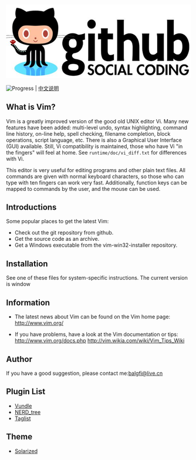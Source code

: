 ![logo-images](https://github.com/Bqrookie/vim/blob/master/timg.jpg)

![Progress](http://progressed.io/bar/38?title=progress)  | [中文说明](https://github.com/Bqrookie/vim/blob/master/README_zh.md) 

## What is Vim? ##

Vim is a greatly improved version of the good old UNIX editor Vi.  Many new
features have been added: multi-level undo, syntax highlighting, command line
history, on-line help, spell checking, filename completion, block operations,
script language, etc.  There is also a Graphical User Interface (GUI)
available.  Still, Vi compatibility is maintained, those who have Vi "in the
fingers" will feel at home.  See `runtime/doc/vi_diff.txt` for differences with
Vi.

This editor is very useful for editing programs and other plain text files.
All commands are given with normal keyboard characters, so those who can type
with ten fingers can work very fast.  Additionally, function keys can be
mapped to commands by the user, and the mouse can be used.

## Introductions ## 
Some popular places to get the latest Vim:

* Check out the git repository from github.
* Get the source code as an archive.
* Get a Windows executable from the vim-win32-installer repository.

## Installation ## 
See one of these files for system-specific instructions.
The current version is window

## Information ## 
* The latest news about Vim can be found on the Vim home page: http://www.vim.org/

* If you have problems, have a look at the Vim documentation or tips: http://www.vim.org/docs.php http://vim.wikia.com/wiki/Vim_Tips_Wiki

## Author ## 
If you have a good suggestion, please contact me:balgfi@live.cn

## Plugin List ##
* [Vundle](https://github.com/VundleVim/Vundle.vim)
* [NERD_tree](https://www.vim.org/scripts/script.php?script_id=1658)
* [Taglist](https://www.vim.org/scripts/script.php?script_id=273)


## Theme ##
* [Solarized](https://github.com/altercation/vim-colors-solarized)
